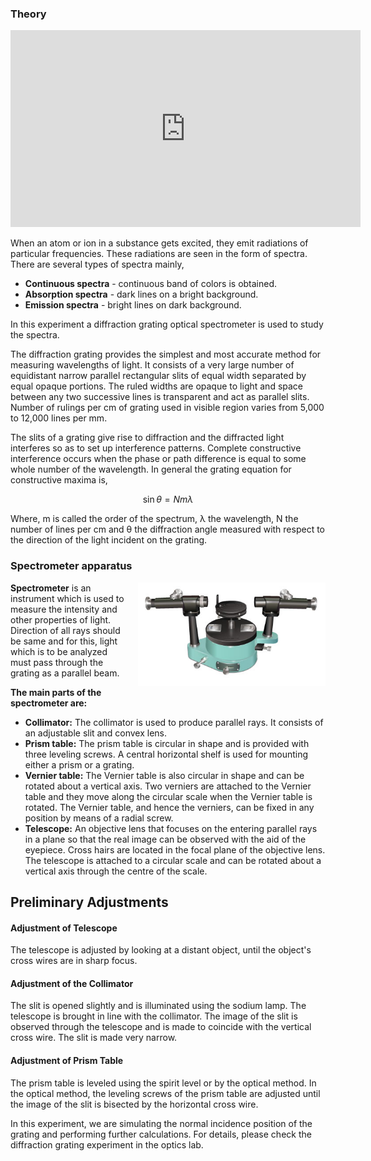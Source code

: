 ### Theory 


<iframe width="560" height="315" src="https://www.youtube.com/embed/jaOzC0leAdk" frameborder="0" allow="autoplay; encrypted-media" allowfullscreen></iframe>


<p>When an atom or ion in a substance gets excited, they emit radiations of particular frequencies. These radiations are seen in the form of spectra. There are several types of spectra mainly,</p>

<ul>
  <li><strong>Continuous spectra</strong> - continuous band of colors is obtained.</li>
  <li><strong>Absorption spectra</strong> - dark lines on a bright background.</li>
  <li><strong>Emission spectra</strong> - bright lines on dark background.</li>
</ul>

<p>In this experiment a diffraction grating optical spectrometer is used to study the spectra.</p>

<p>The diffraction grating provides the simplest and most accurate method for measuring wavelengths of light. It consists of a very large number of equidistant narrow parallel rectangular slits of equal width separated by equal opaque portions. The ruled widths are opaque to light and space between any two successive lines is transparent and act as parallel slits. Number of rulings per cm of grating used in visible region varies from 5,000 to 12,000 lines per mm.</p>

<p>The slits of a grating give rise to diffraction and the diffracted light interferes so as to set up interference patterns. Complete constructive interference occurs when the phase or path difference is equal to some whole number of the wavelength. In general the grating equation for constructive maxima is,</p>

$$\sin \theta = Nm \lambda$$

<p>Where, m is called the order of the spectrum, λ the wavelength, N the number of lines per cm and θ the diffraction angle measured with respect to the direction of the light incident on the grating.</p>


### Spectrometer apparatus


<div style="float: right; margin-left: 20px;"> <img src="./images/figure1.jpg" alt="Figure 1" style="max-width: 300px; height: auto;"> <p style="text-align: center; font-size: smaller; font-style: italic;"></p> </div>

<p><strong>Spectrometer</strong> is an instrument which is used to measure the intensity and other properties of light. Direction of all rays should be same and for this, light which is to be analyzed must pass through the grating as a parallel beam.</p>

<p><strong>The main parts of the spectrometer are:</strong></p>

<ul>
  <li>
    <strong>Collimator:</strong> The collimator is used to produce parallel rays. It consists of an adjustable slit and convex lens.
  </li>
  <li>
    <strong>Prism table:</strong> The prism table is circular in shape and is provided with three leveling screws. A central horizontal shelf is used for mounting either a prism or a grating.
  </li>
  <li>
    <strong>Vernier table:</strong> The Vernier table is also circular in shape and can be rotated about a vertical axis. Two verniers are attached to the Vernier table and they move along the circular scale when the Vernier table is rotated. The Vernier table, and hence the verniers, can be fixed in any position by means of a radial screw.
  </li>
  <li>
    <strong>Telescope:</strong> An objective lens that focuses on the entering parallel rays in a plane so that the real image can be observed with the aid of the eyepiece. Cross hairs are located in the focal plane of the objective lens. The telescope is attached to a circular scale and can be rotated about a vertical axis through the centre of the scale.
  </li>
</ul>

<h2>Preliminary Adjustments</h2>

<h4>Adjustment of Telescope</h4>
<p>
  The telescope is adjusted by looking at a distant object, until the object's cross wires are in sharp focus.
</p>

<h4>Adjustment of the Collimator</h4>
<p>
  The slit is opened slightly and is illuminated using the sodium lamp. The telescope is brought in line with the collimator. The image of the slit is observed through the telescope and is made to coincide with the vertical cross wire. The slit is made very narrow.
</p>

<h4>Adjustment of Prism Table</h4>
<p>
  The prism table is leveled using the spirit level or by the optical method. In the optical method, the leveling screws of the prism table are adjusted until the image of the slit is bisected by the horizontal cross wire.
</p>

<p>
  In this experiment, we are simulating the normal incidence position of the grating and performing further calculations. For details, please check the diffraction grating experiment in the optics lab.
</p>

